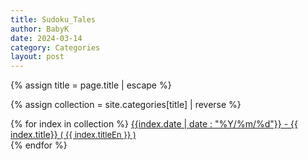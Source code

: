 ```yaml
---
title: Sudoku_Tales
author: BabyK
date: 2024-03-14
category: Categories
layout: post
---
```



{% assign title = page.title | escape %}

{% assign collection = site.categories[title] | reverse %}


<section>
{% for index in collection %}
        <a href="{{site.baseurl}}{{index.url}}" name="{{ index.title}}">{{index.date | date : "%Y/%m/%d"}} - {{ index.title}}
        <span style="font-size:small" >( {{ index.titleEn }} )</span></a> <br>
{% endfor %}
</section>